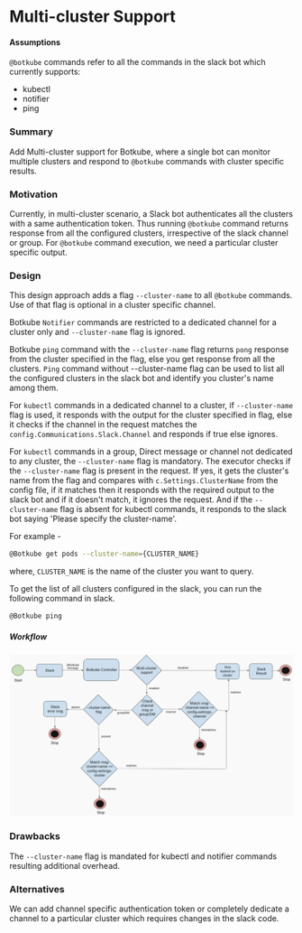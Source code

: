 # Multi-cluster Support

#### Assumptions
`@botkube` commands refer to all the commands in the slack bot which currently supports:
- kubectl
- notifier
- ping
    

### Summary
Add Multi-cluster support for Botkube, where a single bot can monitor multiple clusters and respond to `@botkube` commands with cluster specific results.

### Motivation
Currently, in multi-cluster scenario, a Slack bot authenticates all the clusters with a same authentication token. Thus running `@botkube` command returns response from all the configured clusters, irrespective of the slack channel or group. For `@botkube` command execution, we need a particular cluster specific output.

### Design

This design approach adds a flag `--cluster-name` to all `@botkube` commands. Use of that flag is optional in a cluster specific channel.

Botkube `Notifier` commands are restricted to a dedicated channel for a cluster only and `--cluster-name` flag is ignored. 

Botkube `ping` command with the `--cluster-name` flag returns `pong` response from the cluster specified in the flag, else you get response from all the clusters. `Ping` command without --cluster-name flag can be used to list all the configured clusters in the slack bot and identify you cluster's name among them.

For `kubectl` commands in a dedicated channel to a cluster, if `--cluster-name` flag is used, it responds with the output for the cluster specified in flag, else it checks if the channel in the request matches the `config.Communications.Slack.Channel` and responds if true else ignores.

For `kubectl` commands in a group, Direct message or channel not dedicated to any cluster, the `--cluster-name` flag is mandatory. The executor checks if the `--cluster-name` flag is present in the request. If yes, it gets the cluster's name from the flag and compares with `c.Settings.ClusterName` from the config file, if it matches then it responds with the required output to the slack bot and if it doesn't match, it ignores the request. And if the `--cluster-name` flag is absent for kubectl commands, it responds to the slack bot saying 'Please specify the cluster-name'. 

For example -
```sh
@Botkube get pods --cluster-name={CLUSTER_NAME}
```
where,
`CLUSTER_NAME` is the name of the cluster you want to query.

To get the list of all clusters configured in the slack, you can run the following command in slack.

```sh
@Botkube ping
```

##### Workflow

![Multi_Cluster_Design](workflow.png)


### Drawbacks
The `--cluster-name` flag is mandated for kubectl and notifier commands resulting additional overhead.

### Alternatives
We can add channel specific authentication token or completely dedicate a channel to a particular cluster which requires changes in the slack code.
